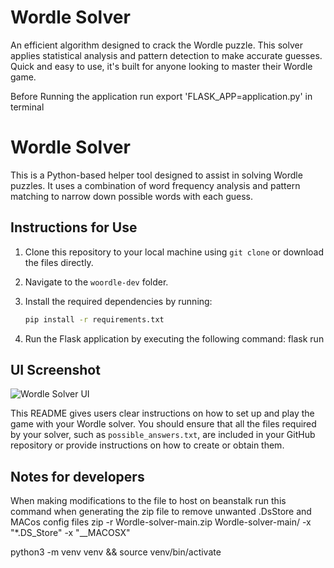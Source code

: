 # Wordle Solver
An efficient algorithm designed to crack the Wordle puzzle. This solver applies statistical analysis and pattern detection to make accurate guesses. Quick and easy to use, it's built for anyone looking to master their Wordle game.

Before Running the application run export 'FLASK_APP=application.py' in terminal

# Wordle Solver

This is a Python-based helper tool designed to assist in solving Wordle puzzles. It uses a combination of word frequency analysis and pattern matching to narrow down possible words with each guess.

## Instructions for Use

1. Clone this repository to your local machine using `git clone` or download the files directly.

2. Navigate to the `woordle-dev` folder.

3. Install the required dependencies by running:

   ```sh
   pip install -r requirements.txt

4. Run the Flask application by executing the following command:
flask run

## UI Screenshot

![Wordle Solver UI](ui_screenshot.png)


This README gives users clear instructions on how to set up and play the game with your Wordle solver. You should ensure that all the files required by your solver, such as `possible_answers.txt`, are included in your GitHub repository or provide instructions on how to create or obtain them.

## Notes for developers

When making modifications to the file to host on beanstalk run this command when generating the zip file to remove unwanted .DsStore and MACos config files
zip -r Wordle-solver-main.zip Wordle-solver-main/ -x "*.DS_Store" -x "__MACOSX"


python3 -m venv venv && source venv/bin/activate